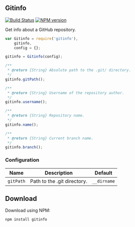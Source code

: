 ## Gitinfo

[![Build Status](https://travis-ci.org/gajus/gitinfo.png?branch=master)](https://travis-ci.org/gajus/gitinfo)
[![NPM version](https://badge.fury.io/js/gitinfo.svg)](http://badge.fury.io/js/gitinfo)

Get info about a GitHub repository.

```js
var Gitinfo = require('gitinfo'),
    gitinfo,
    config = {};

gitinfo = Gitinfo(config);

/**
 * @return {String} Absolute path to the .git/ directory.
 */
gitinfo.gitPath();

/**
 * @return {String} Username of the repository author.
 */
gitinfo.username();

/**
 * @return {String} Repository name.
 */
gitinfo.name();

/**
 * @return {String} Current branch name.
 */
gitinfo.branch();
```

### Configuration

| Name | Description | Default |
| --- | --- | --- |
| `gitPath` | Path to the .git directory. | `__dirname` |

## Download

Download using NPM:

```sh
npm install gitinfo
```